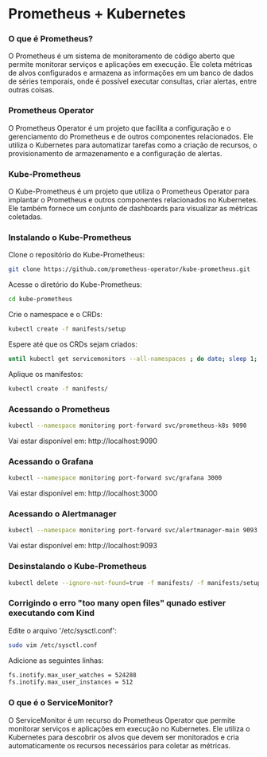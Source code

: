 # Prometheus + Kubernetes

### O que é Prometheus?

O Prometheus é um sistema de monitoramento de código aberto que permite monitorar serviços e aplicações em execução. Ele coleta métricas de alvos configurados e armazena as informações em um banco de dados de séries temporais, onde é possível executar consultas, criar alertas, entre outras coisas.

### Prometheus Operator

O Prometheus Operator é um projeto que facilita a configuração e o gerenciamento do Prometheus e de outros componentes relacionados. Ele utiliza o Kubernetes para automatizar tarefas como a criação de recursos, o provisionamento de armazenamento e a configuração de alertas.

### Kube-Prometheus

O Kube-Prometheus é um projeto que utiliza o Prometheus Operator para implantar o Prometheus e outros componentes relacionados no Kubernetes. Ele também fornece um conjunto de dashboards para visualizar as métricas coletadas.

### Instalando o Kube-Prometheus

Clone o repositório do Kube-Prometheus:

```bash
git clone https://github.com/prometheus-operator/kube-prometheus.git
```

Acesse o diretório do Kube-Prometheus:

```bash
cd kube-prometheus
```

Crie o namespace e o CRDs:

```bash
kubectl create -f manifests/setup
```

Espere até que os CRDs sejam criados:

```bash
until kubectl get servicemonitors --all-namespaces ; do date; sleep 1; echo ""; done
```

Aplique os manifestos:

```bash
kubectl create -f manifests/
```

### Acessando o Prometheus

```bash
kubectl --namespace monitoring port-forward svc/prometheus-k8s 9090
```

Vai estar disponível em: http://localhost:9090

### Acessando o Grafana

```bash
kubectl --namespace monitoring port-forward svc/grafana 3000
```

Vai estar disponível em: http://localhost:3000

### Acessando o Alertmanager

```bash
kubectl --namespace monitoring port-forward svc/alertmanager-main 9093
```

Vai estar disponível em: http://localhost:9093

### Desinstalando o Kube-Prometheus

```bash
kubectl delete --ignore-not-found=true -f manifests/ -f manifests/setup
```

### Corrigindo o erro "too many open files" qunado estiver executando com Kind

Edite o arquivo '/etc/sysctl.conf':

```bash
sudo vim /etc/sysctl.conf
```

Adicione as seguintes linhas:

```bash
fs.inotify.max_user_watches = 524288
fs.inotify.max_user_instances = 512
```

### O que é o ServiceMonitor?

O ServiceMonitor é um recurso do Prometheus Operator que permite monitorar serviços e aplicações em execução no Kubernetes. Ele utiliza o Kubernetes para descobrir os alvos que devem ser monitorados e cria automaticamente os recursos necessários para coletar as métricas.